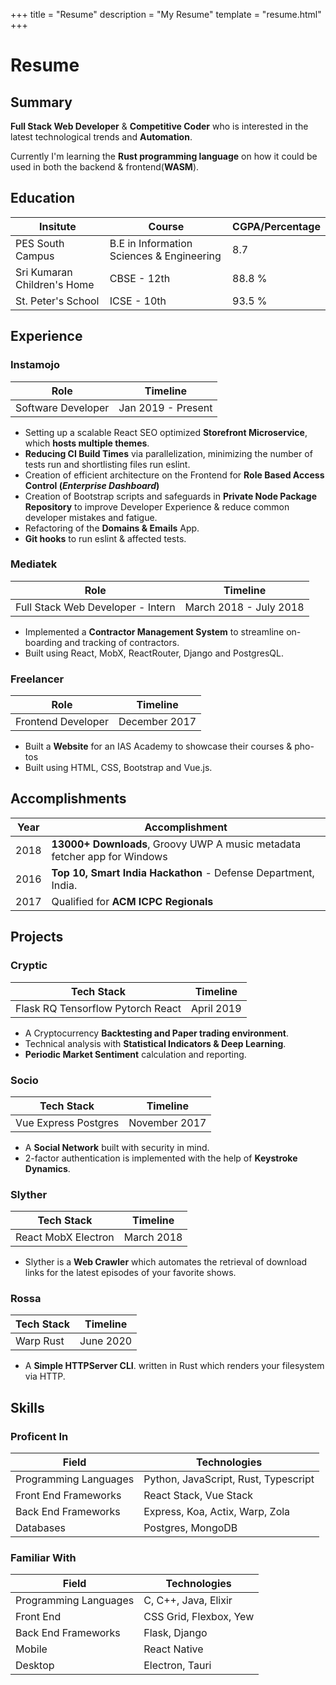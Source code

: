 +++
title = "Resume"
description = "My Resume"
template = "resume.html"
+++

# Resume

## Summary

**Full Stack Web Developer** & **Competitive Coder** who is interested in the latest technological trends and **Automation**.

Currently I'm learning the **Rust programming language** on how it could be used in both the backend & frontend(**WASM**).

## Education

|Insitute                      |  Course                                    | CGPA/Percentage     |
|------------------------------|--------------------------------------------|---------------------|
| PES South Campus             | B.E in Information Sciences & Engineering  | 8.7                 |
| Sri Kumaran Children's Home  | CBSE - 12th                                | 88.8 %              |
| St. Peter's School           | ICSE - 10th                                | 93.5 %              |


## Experience

### Instamojo

|Role                                 | Timeline              |
|-------------------------------------|-----------------------|
| Software Developer                  | Jan 2019 - Present    |

- Setting up a scalable React SEO optimized **Storefront Microservice**, which **hosts multiple themes**.
- **Reducing CI Build Times** via parallelization, minimizing the number of tests run and shortlisting files run eslint.
- Creation of efficient architecture on the Frontend for **Role Based Access Control (*Enterprise Dashboard*)**
- Creation of Bootstrap scripts and safeguards in **Private Node Package Repository** to improve Developer Experience & reduce common developer mistakes and fatigue.
- Refactoring of the **Domains & Emails** App.
- **Git hooks** to run eslint & affected tests.


### Mediatek

|Role                                 | Timeline                 |
|-------------------------------------|--------------------------|
| Full Stack Web Developer - Intern   | March 2018 - July 2018   |

  
- Implemented a **Contractor Management System** to streamline on-
boarding and tracking of contractors.
- Built using React, MobX, ReactRouter, Django and PostgresQL.

### Freelancer

|Role                                 | Timeline                 |
|-------------------------------------|--------------------------|
| Frontend Developer                  | December 2017            |

- Built a **Website** for an IAS Academy to showcase their courses & pho-
tos
- Built using HTML, CSS, Bootstrap and Vue.js.


## Accomplishments

|Year                                 | Accomplishment                                                            |
|-------------------------------------|---------------------------------------------------------------------------|
| 2018                                | **13000+ Downloads**, Groovy UWP A music metadata fetcher app for Windows |
| 2016                                | **Top 10, Smart India Hackathon** - Defense Department, India.            |
| 2017                                | Qualified for **ACM ICPC Regionals**                                      |

## Projects

### Cryptic

|Tech Stack                                 | Timeline                                  |
|-------------------------------------------|-------------------------------------------|
| Flask RQ Tensorflow Pytorch React         | April 2019                                |

- A Cryptocurrency **Backtesting and Paper trading environment**.
- Technical analysis with **Statistical Indicators & Deep Learning**.
- **Periodic Market Sentiment** calculation and reporting.


### Socio

|Tech Stack                                 | Timeline                                  |
|-------------------------------------------|-------------------------------------------|
| Vue Express Postgres                      | November 2017                             |

- A **Social Network** built with security in mind.
- 2-factor authentication is implemented with the help of **Keystroke Dynamics**.

### Slyther

|Tech Stack                                 | Timeline                                  |
|-------------------------------------------|-------------------------------------------|
| React MobX Electron                       | March 2018                                |

- Slyther is a **Web Crawler** which automates the retrieval of download
links for the latest episodes of your favorite shows.

### Rossa

|Tech Stack                                 | Timeline                                  |
|-------------------------------------------|-------------------------------------------|
| Warp Rust                                 | June 2020                                 |

- A **Simple HTTPServer CLI**. written in Rust which renders your filesystem via HTTP.


## Skills

### Proficent In

|Field                                      | Technologies                              |
|-------------------------------------------|-------------------------------------------|
| Programming Languages                     | Python, JavaScript, Rust, Typescript      |
| Front End Frameworks                      | React Stack, Vue Stack                    |
| Back End Frameworks                       | Express, Koa, Actix, Warp, Zola           |
| Databases                                 | Postgres, MongoDB                         |

### Familiar With

|Field                                      | Technologies                              |
|-------------------------------------------|-------------------------------------------|
| Programming Languages                     | C, C++, Java, Elixir                      |
| Front End                                 | CSS Grid, Flexbox, Yew                    |
| Back End Frameworks                       | Flask, Django                             |
| Mobile                                    | React Native                              |
| Desktop                                   | Electron, Tauri                           |